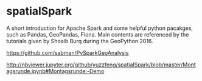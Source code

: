 # spatialSpark

A short introduction for Apache Spark and some helpful python pacakges, such as Pandas, GeoPandas, Fiona. Main contents are referenced by the tutorials given by Shoaib Burq during the GeoPython 2016.



https://github.com/sabman/PySparkGeoAnalysis

http://nbviewer.jupyter.org/github/yuzzfeng/spatialSpark/blob/master/Montagsrunde.ipynb#Montagsrunde:-Demo
